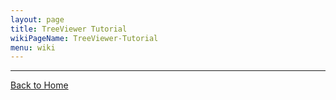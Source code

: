 ```yaml
---
layout: page
title: TreeViewer Tutorial
wikiPageName: TreeViewer-Tutorial
menu: wiki
---
```


***
[Back to Home]({{site.baseurl}}/eclipse.tutorial/wiki/)

